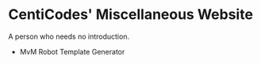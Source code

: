 # CentiCodes' Miscellaneous Website
A person who needs no introduction.

- MvM Robot Template Generator
